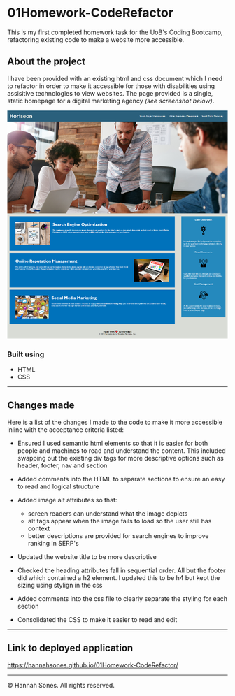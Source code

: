 # 01Homework-CodeRefactor
This is my first completed homework task for the UoB's Coding Bootcamp, refactoring existing code to make a website more accessible.

## About the project
I have been provided with an existing html and css document which I need to refactor in order to make it accessible for those with disabilities using assisitive technologies to view websites. The page provided is a single, static homepage for a digital marketing agency *(see screenshot below)*.

![alt text](https://github.com/HannahSones/01Homework-CodeRefactor/blob/master/Horiseon%20webpage%20complete.png)

### Built using
* HTML
* CSS

-------

## Changes made
Here is a list of the changes I made to the code to make it more accessible inline with the acceptance criteria listed:
* Ensured I used semantic html elements so that it is easier for both people and machines to read and understand the content. This included swapping out the existing div tags for more descriptive options such as header, footer, nav and section
* Added comments into the HTML to separate sections to ensure an easy to read and logical structure
* Added image alt attributes so that:
   * screen readers can understand what the image depicts
   * alt tags appear when the image fails to load so the user still has context
   * better descriptions are provided for search engines to improve ranking in SERP's
* Updated the website title to be more descriptive
* Checked the heading attributes fall in sequential order. All but the footer did which contained a h2 element. I updated this to be h4 but kept the sizing using stylign in the css

* Added comments into the css file to clearly separate the styling for each section
* Consolidated the CSS to make it easier to read and edit

-----

## Link to deployed application

https://hannahsones.github.io/01Homework-CodeRefactor/

-------------
© Hannah Sones. All rights reserved.
